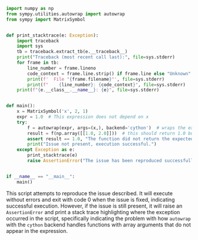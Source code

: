 ```python
import numpy as np
from sympy.utilities.autowrap import autowrap
from sympy import MatrixSymbol


def print_stacktrace(e: Exception):
    import traceback
    import sys
    tb = traceback.extract_tb(e.__traceback__)
    print("Traceback (most recent call last):", file=sys.stderr)
    for frame in tb:
        line_number = frame.lineno
        code_context = frame.line.strip() if frame.line else "Unknown"
        print(f'  File "{frame.filename}"', file=sys.stderr)
        print(f"    {line_number}: {code_context}", file=sys.stderr)
    print(f"{e.__class__.__name__}: {e}", file=sys.stderr)


def main():
    x = MatrixSymbol('x', 2, 1)
    expr = 1.0  # This expression does not depend on x
    try:
        f = autowrap(expr, args=(x,), backend='cython')  # wraps the expression using cython backend
        result = f(np.array([[1.0, 2.0]]))  # this should return 1.0 but fails
        assert result == 1.0, "The function did not return the expected value (1.0)"
        print("Issue not present, execution successful.")
    except Exception as e:
        print_stacktrace(e)
        raise AssertionError("The issue has been reproduced successfully.") from e


if __name__ == "__main__":
    main()
```

This script attempts to reproduce the issue described. It will execute without errors and exit with code 0 when the issue is fixed, indicating successful execution. However, if the issue is still present, it will raise an `AssertionError` and print a stack trace highlighting where the exception occurred in the script, specifically indicating the problem with how `autowrap` with the `cython` backend handles functions with array arguments that do not appear in the expression.